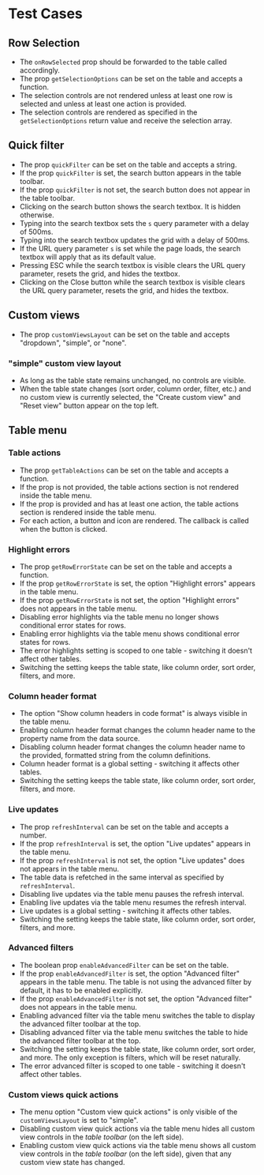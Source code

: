 # Test Cases

## Row Selection

- The `onRowSelected` prop should be forwarded to the table called accordingly.
- The prop `getSelectionOptions` can be set on the table and accepts a function.
- The selection controls are not rendered unless at least one row is selected and unless at least one action is provided.
- The selection controls are rendered as specified in the `getSelectionOptions` return value and receive the selection array.

## Quick filter

- The prop `quickFilter` can be set on the table and accepts a string.
- If the prop `quickFilter` is set, the search button appears in the table toolbar.
- If the prop `quickFilter` is not set, the search button does not appear in the table toolbar.
- Clicking on the search button shows the search textbox. It is hidden otherwise.
- Typing into the search textbox sets the `s` query parameter with a delay of 500ms.
- Typing into the search textbox updates the grid with a delay of 500ms.
- If the URL query parameter `s` is set while the page loads, the search textbox will apply that as its default value.
- Pressing ESC while the search textbox is visible clears the URL query parameter, resets the grid, and hides the textbox.
- Clicking on the Close button while the search textbox is visible clears the URL query parameter, resets the grid, and hides the textbox.

## Custom views

- The prop `customViewsLayout` can be set on the table and accepts "dropdown", "simple", or "none".

### "simple" custom view layout

- As long as the table state remains unchanged, no controls are visible.
- When the table state changes (sort order, column order, filter, etc.) and no custom view is currently selected, the "Create custom view" and "Reset view" button appear on the top left.

## Table menu

### Table actions

- The prop `getTableActions` can be set on the table and accepts a function.
- If the prop is not provided, the table actions section is not rendered inside the table menu.
- If the prop is provided and has at least one action, the table actions section is rendered inside the table menu.
- For each action, a button and icon are rendered. The callback is called when the button is clicked.

### Highlight errors

- The prop `getRowErrorState` can be set on the table and accepts a function.
- If the prop `getRowErrorState` is set, the option "Highlight errors" appears in the table menu.
- If the prop `getRowErrorState` is not set, the option "Highlight errors" does not appears in the table menu.
- Disabling error highlights via the table menu no longer shows conditional error states for rows.
- Enabling error highlights via the table menu shows conditional error states for rows.
- The error highlights setting is scoped to one table - switching it doesn't affect other tables.
- Switching the setting keeps the table state, like column order, sort order, filters, and more.

### Column header format

- The option "Show column headers in code format" is always visible in the table menu.
- Enabling column header format changes the column header name to the property name from the data source.
- Disabling column header format changes the column header name to the provided, formatted string from the column definitions.
- Column header format is a global setting - switching it affects other tables.
- Switching the setting keeps the table state, like column order, sort order, filters, and more.

### Live updates

- The prop `refreshInterval` can be set on the table and accepts a number.
- If the prop `refreshInterval` is set, the option "Live updates" appears in the table menu.
- If the prop `refreshInterval` is not set, the option "Live updates" does not appears in the table menu.
- The table data is refetched in the same interval as specified by `refreshInterval`.
- Disabling live updates via the table menu pauses the refresh interval.
- Enabling live updates via the table menu resumes the refresh interval.
- Live updates is a global setting - switching it affects other tables.
- Switching the setting keeps the table state, like column order, sort order, filters, and more.

### Advanced filters

- The boolean prop `enableAdvancedFilter` can be set on the table.
- If the prop `enableAdvancedFilter` is set, the option "Advanced filter" appears in the table menu. The table is not using the advanced filter by default, it has to be enabled explicitly.
- If the prop `enableAdvancedFilter` is not set, the option "Advanced filter" does not appears in the table menu.
- Enabling advanced filter via the table menu switches the table to display the advanced filter toolbar at the top.
- Disabling advanced filter via the table menu switches the table to hide the advanced filter toolbar at the top.
- Switching the setting keeps the table state, like column order, sort order, and more. The only exception is filters, which will be reset naturally.
- The error advanced filter is scoped to one table - switching it doesn't affect other tables.

### Custom views quick actions

- The menu option "Custom view quick actions" is only visible of the `customViewsLayout` is set to "simple".
- Disabling custom view quick actions via the table menu hides all custom view controls in the _table toolbar_ (on the left side).
- Enabling custom view quick actions via the table menu shows all custom view controls in the _table toolbar_ (on the left side), given that any custom view state has changed.
